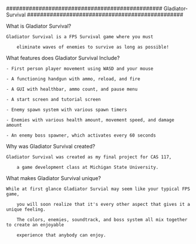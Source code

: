################################################
	Gladiator-Survival
################################################

What is Gladiator Survival?

	Gladiator Survival is a FPS Survival game where you must
  
		eliminate waves of enemies to survive as long as possible!

What features does Gladiator Survival Include?

	- First person player movement using WASD and your mouse
  
	- A functioning handgun with ammo, reload, and fire
  
	- A GUI with healthbar, ammo count, and pause menu
  
	- A start screen and tutorial screen
  
	- Enemy spawn system with various spawn timers
  
	- Enemies with various health amount, movement speed, and damage amount
  
	- An enemy boss spawner, which activates every 60 seconds

Why was Gladiator Survival created?

	Gladiator Survival was created as my final project for CAS 117,
  
		a game development class at Michigan State University.

What makes Gladiator Survival unique?

	While at first glance Gladiator Survial may seem like your typical FPS game,
  
		you will soon realize that it's every other aspect that gives it a unique feeling.
    
		The colors, enemies, soundtrack, and boss system all mix together to create an enjoyable
    
		experience that anybody can enjoy.
